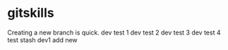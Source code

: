 # gitskills
Creating a new branch is quick.
dev test 1 
dev test 2
dev test 3
dev test 4 test stash
dev1 add new
